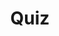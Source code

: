 ---
course: 1
week: 3
day: 11
unit: 3008
title: Quiz
description: Time for our first quiz!
position: 3.008
layout: unit
---